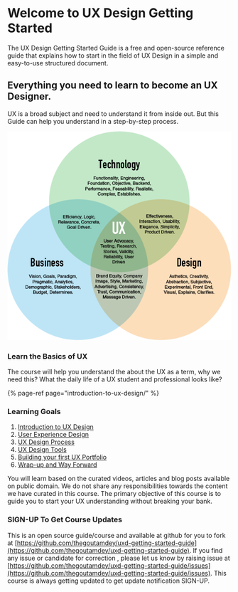 # Welcome to UX Design Getting Started

The UX Design Getting Started Guide is a free and open-source reference guide that explains how to start in the field of UX Design in a simple and easy-to-use structured document.

## Everything you need to learn to become an UX Designer. <a id="everything-you-need-to-learn-markdown"></a>

UX is a broad  subject and need to understand it from inside out. But this Guide can help you understand in  a step-by-step process. 

![](.gitbook/assets/image%20%283%29.png)

### 

### Learn the Basics of UX 

The course will help you understand the about the UX as a term, why we need this? What the daily life of a UX student and professional looks like? 

{% page-ref page="introduction-to-ux-design/" %}

### Learning Goals

1. [Introduction to UX Design](introduction-to-ux-design/)
2. [User Experience Design](user-experience-design/)
3. [UX Design Process](ux-design-process/)
4. [UX Design Tools](ux-design-tools/)
5. [Building your first UX Portfolio](building-your-first-ux-portfolio.md)
6. [Wrap-up and Way Forward](conclusion-and-way-forward/)

You will learn based on the curated videos, articles and blog posts available on public domain. We do not share any responsibilities towards the content we have curated in this course.  The primary objective of this course  is to guide you to start your UX understanding without breaking your bank.

### SIGN-UP To Get Course Updates 

This is an open source guide/course and available at github for you to fork at [https://github.com/thegoutamdey/uxd-getting-started-guide](https://github.com/thegoutamdey/uxd-getting-started-guide). If you find any issue or candidate for correction , please let us know by raising issue at [https://github.com/thegoutamdey/uxd-getting-started-guide/issues](https://github.com/thegoutamdey/uxd-getting-started-guide/issues). This course is always getting updated to get update notification SIGN-UP.





### 

### 







 


